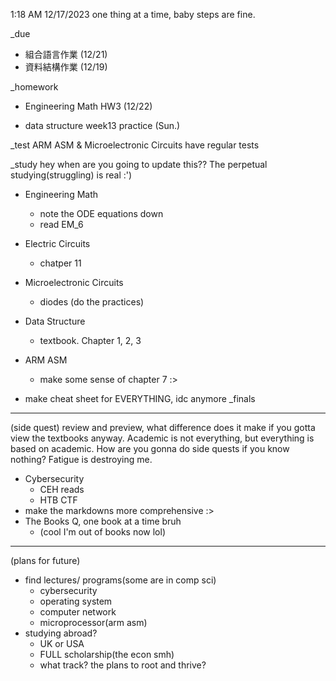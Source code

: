 1:18 AM 12/17/2023
one thing at a time, baby steps are fine.

_due
- 組合語言作業 (12/21)
- 資料結構作業 (12/19)

_homework
- Engineering Math HW3 (12/22)

- data structure week13 practice (Sun.)

_test
ARM ASM & Microelectronic Circuits have regular tests

_study hey when are you going to update this??
The perpetual studying(struggling) is real :')
- Engineering Math
  - note the ODE equations down
  - read EM_6
- Electric Circuits
  - chatper 11
- Microelectronic Circuits
  - diodes (do the practices)
- Data Structure
  - textbook. Chapter 1, 2, 3
- ARM ASM
  - make some sense of chapter 7 :>

- make cheat sheet for EVERYTHING, idc anymore
_finals
____
(side quest)
review and preview, what difference does it make if you gotta view the textbooks anyway. 
Academic is not everything, but everything is based on academic. How are you gonna do side quests if you know nothing?
Fatigue is destroying me.

- Cybersecurity
  - CEH reads
  - HTB CTF
- make the markdowns more comprehensive :>
- The Books Q, one book at a time bruh
  - (cool I'm out of books now lol)

____
(plans for future)
- find lectures/ programs(some are in comp sci)
  - cybersecurity
  - operating system
  - computer network
  - microprocessor(arm asm)
- studying abroad?
  - UK or USA
  - FULL scholarship(the econ smh)
  - what track? the plans to root and thrive?
